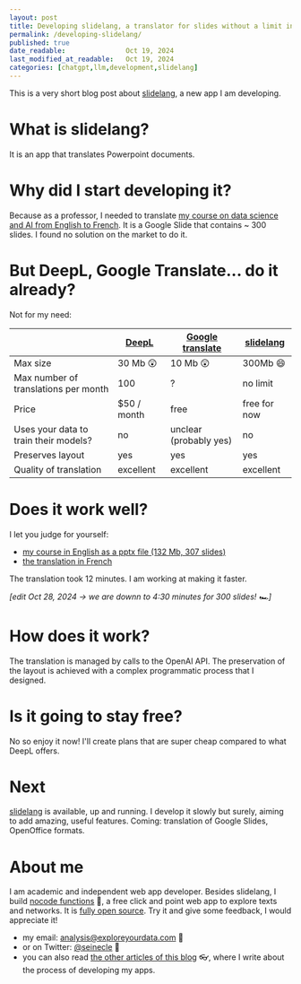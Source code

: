 ```yaml
---
layout: post
title: Developing slidelang, a translator for slides without a limit in file size.
permalink: /developing-slidelang/
published: true
date_readable:               Oct 19, 2024
last_modified_at_readable:   Oct 19, 2024
categories: [chatgpt,llm,development,slidelang]
---
```

This is a very short blog post about [slidelang](https://alpha.slidelang.com/), a new app I am developing.

# What is slidelang?
It is an app that translates Powerpoint documents.

# Why did I start developing it?
Because as a professor, I needed to translate [my course on data science and AI from English to French](https://docs.google.com/presentation/d/1RIK6Qb_wufbdJayJn9EWMocfBBIHU__Ux_XIbDh7jCI). It is a Google Slide that contains ~ 300 slides. I found no solution on the market to do it.

# But DeepL, Google Translate... do it already?
Not for my need:

|| [DeepL](https://www.deepl.com/fr/pro)    | [Google translate](https://support.google.com/translate/answer/2534559?ref_topic=7011659&hl=en) |  [slidelang](https://alpha.slidelang.com/) |
| --------| --------| -------- | ------- |
|Max size|30 Mb 😲 |10 Mb 😲 |300Mb 😄|
|Max number of translations per month| 100  | ?    | no limit    |
|Price| $50 / month | free     |  free for now   |
|Uses your data to train their models?|no | unclear (probably yes)     |  no   |
|Preserves layout| yes    | yes    | yes    |
|Quality of translation|excellent    |excellent    |excellent    |

# Does it work well?
I let you judge for yourself:
- [my course in English as a pptx file (132 Mb, 307 slides)](https://docs.google.com/presentation/d/1DccGhUM99qPP_vp0Y569HcmaRXvZyWmE/export/pptx)
- [the translation in French](https://docs.google.com/presentation/d/1D_XD8IJTDtFqXSq2880RDmelHruQjrhz/export/pptx)

The translation took 12 minutes. I am working at making it faster.

*[edit Oct 28, 2024 -> we are downn to 4:30 minutes for 300 slides! 🏎️]*

# How does it work?
The translation is managed by calls to the OpenAI API. The preservation of the layout is achieved with a complex programmatic process that I designed.

# Is it going to stay free?
No so enjoy it now! I'll create plans that are super cheap compared to what DeepL offers.

# Next
[slidelang](https://alpha.slidelang.com/) is available, up and running. I develop it slowly but surely, aiming to add amazing, useful features. Coming: translation of Google Slides, OpenOffice formats.

# About me
I am academic and independent web app developer. Besides slidelang, I build [nocode functions](https://nocodefunctions.com) 🔎, a free click and point web app to explore texts and networks. It is [fully open source](https://github.com/seinecle/nocodefunctions). Try it and give some feedback, I would appreciate it!

* my email: [analysis@exploreyourdata.com](mailto:analysis@exploreyourdata.com) 📧
* or on Twitter: [@seinecle](https://twitter.com/seinecle) 📱
* you can also read [the other articles of this blog](https://nocodefunctions.com/blog) 👓, where I write about the process of developing my apps.
